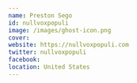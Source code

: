 ```yaml
---
name: Preston Sego
id: nullvoxpopuli
image: /images/ghost-icon.png
cover:
website: https://nullvoxpopuli.com
twitter: nullvoxpopuli
facebook:
location: United States
---
```

